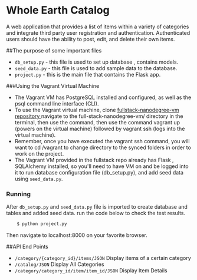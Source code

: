 # Whole Earth Catalog
 A web application that provides a list of items within a variety of categories and integrate third party user registration and authentication. Authenticated users should have the ability to post, edit, and delete their own items.

##The purpose of some important  files
- ```db_setup.py```  - this file is used to set up  database , contains models.
- ```seed_data.py``` - this file is used to add sample data to the database.
- ```project.py``` - this is the main file that contains the Flask app.


###Using the Vagrant Virtual Machine
- The Vagrant VM has PostgreSQL installed and configured, as well as the psql command line interface (CLI).
- To use the Vagrant virtual machine, clone [fullstack-nanodegree-vm repository ](https://www.google.com/url?q=http://github.com/udacity/fullstack-nanodegree-vm&sa=D&ust=1497404716015000&usg=AFQjCNFZnBD6bB8tuOqowIsXGjhgwp16PA)  navigate to the full-stack-nanodegree-vm/ directory in the terminal, then use the command, then use the command vagrant up (powers on the virtual machine) followed by vagrant ssh (logs into the virtual machine).  
- Remember, once you have executed the vagrant ssh command, you will want to cd /vagrant to change directory to the synced folders in order to work on the project.
- The Vagrant VM provided in the fullstack repo already has Flask , SQLAlchemy installed, so you'll need to have  VM on and be logged into it to run  database configuration file (db_setup.py), and add seed data using ```seed_data.py```.

### Running
After `db_setup.py` and `seed_data.py` file is imported to create database and tables and added seed data.
run the code below to check the test results.
```python
    $ python project.py
```
Then navigate to localhost:8000 on your favorite browser.

##API End Points
- `/category/{category_id}/items/JSON` Display items of a certain category
- `/catalog/JSON` Display All Categories
- `/category/category_id/item/item_id/JSON` Display Item Details